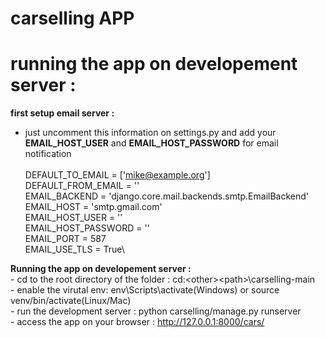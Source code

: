 # carselling APP
  

# running the app on developement server :

**first setup email server :** <br />

  - just uncomment this information on settings.py and add your **EMAIL_HOST_USER** and **EMAIL_HOST_PASSWORD** for email notification<br /><br />
    DEFAULT_TO_EMAIL = ['mike@example.org']\
    DEFAULT_FROM_EMAIL = '<paste your gmail account here>'\
    EMAIL_BACKEND = 'django.core.mail.backends.smtp.EmailBackend'\
    EMAIL_HOST = 'smtp.gmail.com'\
    EMAIL_HOST_USER = '<paste your gmail account here>'\
    EMAIL_HOST_PASSWORD = '<paste Google password or app password here>'\
    EMAIL_PORT = 587\
    EMAIL_USE_TLS = True\
  
**Running the app on developement server :**<br />
    - cd to the root directory of the folder : cd:\<other>\<path>\carselling-main <br />
    - enable the virutal env: env\Scripts\activate(Windows) or source venv/bin/activate(Linux/Mac) <br />
    - run the development server : python carselling/manage.py runserver <br />
    - access the app on your browser : http://127.0.0.1:8000/cars/ <br />
